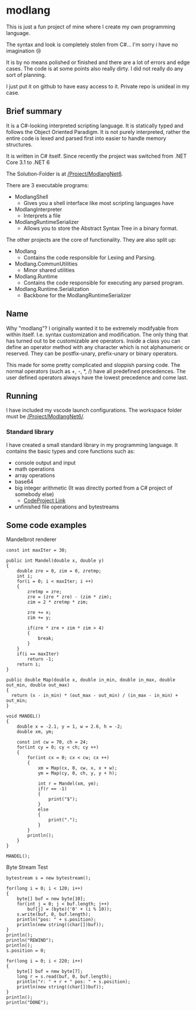 # modlang
This is just a fun project of mine where I create my own programming language.

The syntax and look is completely stolen from C#...
I'm sorry i have no imagination 😢

It is by no means polished or finished and there are a lot of errors and edge cases.
The code is at some points also really dirty. I did not really do any sort of planning.

I just put it on github to have easy access to it. Private repo is unideal in my case.

## Brief summary
It is a C#-looking interpreted scripting language. It is statically typed and follows the Object Oriented Paradigm.
It is not purely interpreted, rather the entire code is lexed and parsed first into easier to handle memory structures.

It is written in C# itself. Since recently the project was switched from .NET Core 3.1 to .NET 6

The Solution-Folder is at [/Project/ModlangNet6](/Project/ModlangNet6/).

There are 3 executable programs:
- ModlangShell
  * Gives you a shell interface like most scripting languages have
- ModlangInterpreter
  * Interprets a file
- ModlangRuntimeSerializer
  * Allows you to store the Abstract Syntax Tree in a binary format.

The other projects are the core of functionality. They are also split up:
- Modlang
  * Contains the code responsible for Lexing and Parsing.
- Modlang.CommunUtilities
  * Minor shared utilities
- Modlang.Runtime
  * Contains the code responsible for executing any parsed program.
- Modlang.Runtime.Serialization
  * Backbone for the ModlangRuntimeSerializer

## Name
Why "modlang"? I originally wanted it to be extremely modifyable from within itself. I.e. syntax customization and modification. The only thing that has turned out to be customizable are operators.
Inside a class you can define an operator method with any character which is not alphanumeric or reserved. They can be postfix-unary, prefix-unary or binary operators.

This made for some pretty complicated and sloppish parsing code. 
The normal operators (such as +, -, *, /) have all predefined precedences.
The user defined operators always have the lowest precedence and come last.

## Running
I have included my vscode launch configurations.
The workspace folder must be [/Project/ModlangNet6/](/Project/ModlangNet6/).

### Standard library
I have created a small standard library in my programming language.
It contains the basic types and core functions such as:
- console output and input
- math operations
- array operations
- base64
- big integer arithmetic (It was directly ported from a C# project of somebody else)
  * [CodeProject Link](https://www.codeproject.com/Articles/60108/BigInteger-Library-2)
- unfinished file operations and bytestreams

## Some code examples
Mandelbrot renderer
```
const int maxIter = 30;

public int Mandel(double x, double y)
{
	double zre = 0, zim = 0, zretmp;
	int i;
	for(i = 0; i < maxIter; i ++)
	{
		zretmp = zre;
		zre = (zre * zre) - (zim * zim);
		zim = 2 * zretmp * zim;
		
		zre += x;
		zim += y;
		
		if(zre * zre + zim * zim > 4)
		{
			break;
		}
	}
	if(i == maxIter)
		return -1;
	return i;
}

public double Map(double x, double in_min, double in_max, double out_min, double out_max)
{
  return (x - in_min) * (out_max - out_min) / (in_max - in_min) + out_min;
}

void MANDEL()
{
	double x = -2.1, y = 1, w = 2.6, h = -2;
	double xm, ym;
	
	const int cw = 70, ch = 24;
	for(int cy = 0; cy < ch; cy ++)
	{
		for(int cx = 0; cx < cw; cx ++)
		{
			xm = Map(cx, 0, cw, x, x + w);
			ym = Map(cy, 0, ch, y, y + h);
			
			int r = Mandel(xm, ym);
			if(r == -1)
			{
				print("$");
			}
			else
			{
				print(".");
			}
		}
		println();
	}
}

MANDEL();
```

Byte Stream Test
```
bytestream s = new bytestream();

for(long i = 0; i < 120; i++)
{
	byte[] buf = new byte[10];
	for(int j = 0; j < buf.length; j++)
		buf[j] = (byte)('0' + (i % 10));
	s.write(buf, 0, buf.length);
	println("pos: " + s.position);
	println(new string((char[])buf));
}
println();
println("REWIND");
println();
s.position = 0;

for(long i = 0; i < 220; i++)
{
	byte[] buf = new byte[7];
	long r = s.read(buf, 0, buf.length);
	println("r: " + r + " pos: " + s.position);
	println(new string((char[])buf));
}
println();
println("DONE");
```
